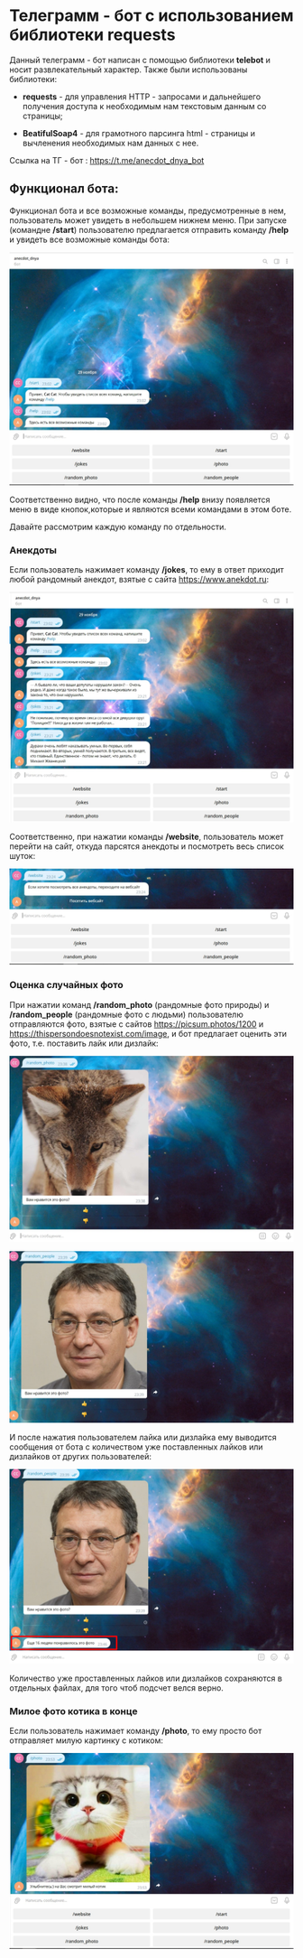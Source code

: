 # Телеграмм - бот с использованием библиотеки requests

Данный телеграмм - бот написан с помощью библиотеки **telebot** и носит развлекательный характер. Также были использованы библиотеки:

- **requests** - для управления HTTP - запросами и дальнейшего получения доступа к необходимым нам текстовым данным со страницы;

- **BeatifulSoap4** - для грамотного парсинга html - страницы и вычленения необходимых нам данных с нее.

Ссылка на ТГ - бот : https://t.me/anecdot_dnya_bot

## Функционал бота:

Функционал бота и все возможные команды, предусмотренные в нем, пользователь может увидеть в небольшем нижнем меню. При запуске (командне **/start**) пользователю предлагается отправить команду **/help** и увидеть все возможные команды бота:

![start](1.jpg)

Соответственно видно, что после команды **/help** внизу появляется меню в виде кнопок,которые и являются всеми командами в этом боте.

Давайте рассмотрим каждую команду по отдельности.

### Анекдоты

Если пользователь нажимает команду **/jokes**, то ему в ответ приходит любой рандомный анекдот, взятые с сайта https://www.anekdot.ru:

![jokes](2.jpg)

Соответственно, при нажатии команды **/website**, пользователь может перейти на сайт, откуда парсятся анекдоты и посмотреть весь список шуток:

![site](3.jpg)

### Оценка случайных фото

При нажатии команд **/random_photo** (рандомные фото природы) и **/random_people** (рандомные фото с людьми) пользователю отправляются фото, взятые с сайтов https://picsum.photos/1200 и https://thispersondoesnotexist.com/image, и бот предлагает оценить эти фото, т.е. поставить лайк или дизлайк:

![nature](4.jpg)

![people](5.jpg)

И после нажатия пользователем лайка или дизлайка ему выводится сообщения от бота с количеством уже поставленных лайков или дизлайков от других пользователей:

![like](6.jpg)

Количество уже проставленных лайков или дизлайков сохраняются в отдельных файлах, для того чтоб подсчет велся верно.


### Милое фото котика в конце

Если пользователь нажимает команду **/photo**, то ему просто бот отправляет милую картинку с котиком:

![cat](7.jpg)





